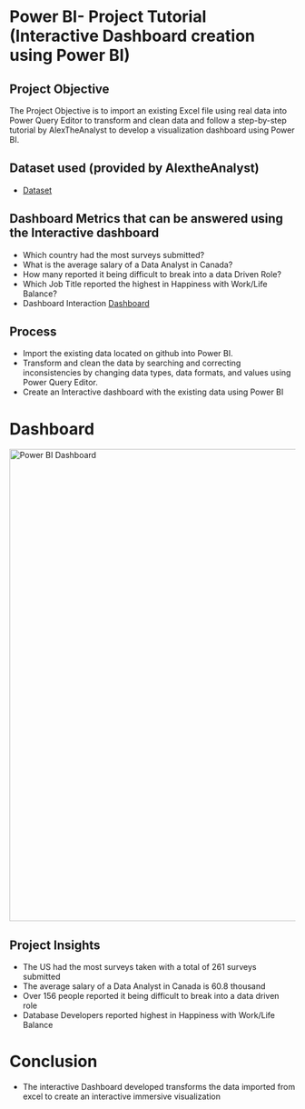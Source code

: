 # Power BI- Project Tutorial (Interactive Dashboard creation using Power BI)
## Project Objective
The Project Objective is to import an existing Excel file using real data into Power Query Editor to transform and clean data and follow a step-by-step tutorial by AlexTheAnalyst to develop a visualization dashboard using Power BI.
## Dataset used (provided by AlextheAnalyst)
- <a href="https://github.com/AlexTheAnalyst/Power-BI/blob/main/Power%20BI%20-%20Final%20Project.xlsx">Dataset </a>
## Dashboard Metrics that can be answered using the Interactive dashboard
-	Which country had the most surveys submitted?
-	What is the average salary of a Data Analyst in Canada?
-	How many reported it being difficult to break into a data Driven Role?
-	Which Job Title reported the highest in Happiness with Work/Life Balance?
- Dashboard Interaction <a href="https://github.com/alfredo2125/Data_Professional_Survey_Breakdown_AlexTheAnalyst/blob/main/Power%20BI%20Turtorial%20Project/Power%20BI%20Dashboard.png">Dashboard </a>
## Process
- Import the existing data located on github into Power BI.
- Transform and clean the data by searching and correcting inconsistencies by changing data types, data formats, and values using Power Query Editor.
-  Create an Interactive dashboard with the existing data using Power BI 
# Dashboard
<img width="1474" height="831" alt="Power BI Dashboard" src="https://github.com/user-attachments/assets/5a482e4d-c8b0-4b13-9c89-f03a1fa2452b" />

## Project Insights
-	The US had the most surveys taken with a total of 261 surveys submitted
-	The average salary of a Data Analyst in Canada is 60.8 thousand
-	Over 156 people reported it being difficult to break into a data driven role
-	Database Developers reported highest in Happiness with Work/Life Balance


# Conclusion
- The interactive Dashboard developed transforms the data imported from excel to create an interactive immersive visualization
